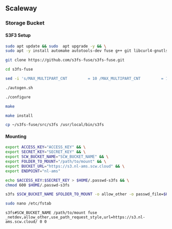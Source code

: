 ## Scaleway

### Storage Bucket

#### S3F3 Setup

```sh
sudo apt update && sudo  apt upgrade -y && \
sudo apt -y install automake autotools-dev fuse g++ git libcurl4-gnutls-dev libfuse-dev libssl-dev libxml2-dev make pkg-config
```
```sh
git clone https://github.com/s3fs-fuse/s3fs-fuse.git
```

```sh
cd s3fs-fuse
```

```sh
sed -i 's/MAX_MULTIPART_CNT         = 10 /MAX_MULTIPART_CNT         = 1 /' src/fdcache_entity.cpp
```

```sh
./autogen.sh
```

```sh
./configure
```

```sh
make
```

```sh
make install
```

```sh
cp ~/s3fs-fuse/src/s3fs /usr/local/bin/s3fs
```

#### Mounting

```sh
export ACCESS_KEY="ACCESS_KEY" && \
export SECRET_KEY="SECRET_KEY" && \
export SCW_BUCKET_NAME="SCW_BUCKET_NAME" && \
export FOLDER_TO_MOUNT="/path/to/mount" && \
export BUCKET_URL="https://s3.nl-ams.scw.cloud" && \
export ENDPOINT="nl-ams"
```

```sh
echo $ACCESS_KEY:$SECRET_KEY > $HOME/.passwd-s3fs && \
chmod 600 $HOME/.passwd-s3fs
```

```sh
s3fs $SCW_BUCKET_NAME $FOLDER_TO_MOUNT -o allow_other -o passwd_file=$HOME/.passwd-s3fs -o use_path_request_style -o endpoint=$ENDPOINT -o parallel_count=15 -o multipart_size=128 -o nocopyapi -o url=$BUCKET_URL
```

```sh
sudo nano /etc/fstab
```

```
s3fs#SCW_BUCKET_NAME /path/to/mount fuse _netdev,allow_other,use_path_request_style,url=https://s3.nl-ams.scw.cloud/ 0 0
```
